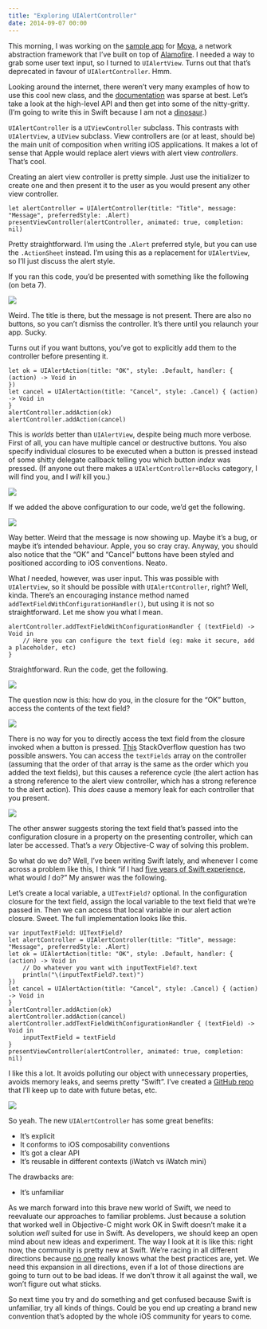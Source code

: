 ```yaml
---
title: "Exploring UIAlertController"
date: 2014-09-07 00:00
---
```


<import><p>This morning, I was working on the <a href="https://github.com/AshFurrow/Moya/issues/39">sample app</a> for <a href="https://github.com/AshFurrow/Moya">Moya</a>, a network abstraction framework that I’ve built on top of <a href="https://github.com/Alamofire/Alamofire">Alamofire</a>. I needed a way to grab some user text input, so I turned to <code>UIAlertView</code>. Turns out that that’s deprecated in favour of <code>UIAlertController</code>. Hmm. </p>

<!-- more -->

<p>Looking around the internet, there weren’t very many examples of how to use this cool new class, and the <a href="https://developer.apple.com/library/prerelease/ios/documentation/UIKit/Reference/UIAlertController_class/">documentation</a> was sparse at best. Let’s take a look at the high-level API and then get into some of the nitty-gritty. (I’m going to write this in Swift because I am not a <a href="http://t.co/Q2hvacChLu">dinosaur</a>.)</p>

<p><code>UIAlertController</code> is a <code>UIViewController</code> subclass. This contrasts with <code>UIAlertView</code>, a <code>UIView</code> subclass. View controllers are (or at least, should be) the main unit of composition when writing iOS applications. It makes a lot of sense that Apple would replace alert views with alert view <em>controllers</em>. That’s cool. </p>

<p>Creating an alert view controller is pretty simple. Just use the initializer to create one and then present it to the user as you would present any other view controller. </p>

<pre><code>let alertController = UIAlertController(title: "Title", message: "Message", preferredStyle: .Alert)
presentViewController(alertController, animated: true, completion: nil)
</code></pre>

<p>Pretty straightforward. I’m using the <code>.Alert</code> preferred style, but you can use the <code>.ActionSheet</code> instead. I’m using this as a replacement for <code>UIAlertView</code>, so I’ll just discuss the alert style. </p>

<p>If you ran this code, you’d be presented with something like the following (on beta 7).</p>
<img src="/img/import/blog/uialertviewcontroller-example/C47E5C761A24426CB34230DBB2A7AF7C.png" class="img-responsive"><p>Weird. The title is there, but the message is not present. There are also no buttons, so you can’t dismiss the controller. It’s there until you relaunch your app. Sucky. </p>

<p>Turns out if you want buttons, you’ve got to explicitly add them to the controller before presenting it. </p>

<pre><code>let ok = UIAlertAction(title: "OK", style: .Default, handler: { (action) -&gt; Void in
})
let cancel = UIAlertAction(title: "Cancel", style: .Cancel) { (action) -&gt; Void in
}
alertController.addAction(ok)
alertController.addAction(cancel)
</code></pre>

<p>This is <em>worlds</em> better than <code>UIAlertView</code>, despite being much more verbose. First of all, you can have multiple cancel or destructive buttons. You also specify individual closures to be executed when a button is pressed instead of some shitty delegate callback telling you which button <em>index</em> was pressed. (If anyone out there makes a <code>UIAlertController+Blocks</code> category, I will find you, and I <em>will</em> kill you.)</p>
<img src="/img/import/blog/uialertviewcontroller-example/2A03E60C605A42789A6FAF704BB9A130.jpg" class="img-responsive"><p>If we added the above configuration to our code, we’d get the following. </p>
<img src="/img/import/blog/uialertviewcontroller-example/08BE65FFF6E243CAAD311D4115EC75B6.png" class="img-responsive"><p>Way better. Weird that the message is now showing up. Maybe it’s a bug, or maybe it’s intended behaviour. Apple, you so cray cray. Anyway, you should also notice that the “OK” and “Cancel” buttons have been styled and positioned according to iOS conventions. Neato. </p>

<p>What <em>I</em> needed, however, was user input. This was possible with <code>UIAlertView</code>, so it should be possible with <code>UIAlertController</code>, right? Well, kinda. There’s an encouraging instance method named <code>addTextFieldWithConfigurationHandler()</code>, but using it is not so straightforward. Let me show you what I mean. </p>

<pre><code>alertController.addTextFieldWithConfigurationHandler { (textField) -&gt; Void in
    // Here you can configure the text field (eg: make it secure, add a placeholder, etc)
}
</code></pre>

<p>Straightforward. Run the code, get the following.</p>
<img src="/img/import/blog/uialertviewcontroller-example/9EA0E4E86AB54891A9A27BC24D1C8889.png" class="img-responsive"><p>The question now is this: how do you, in the closure for the “OK” button, access the contents of the text field?</p>
<img src="/img/import/blog/uialertviewcontroller-example/0E7A01300D2F49C6947664D55AC91803.gif" class="img-responsive"><p>There is no way for you to directly access the text field from the closure invoked when a button is pressed. <a href="http://stackoverflow.com/questions/24172593/access-input-from-uialertcontroller">This</a> StackOverflow question has two possible answers. You can access the <code>textFields</code> array on the controller (assuming that the order of that array is the same as the order which you added the text fields), but this causes a reference cycle (the alert action has a strong reference to the alert view controller, which has a strong reference to the alert action). This <em>does</em> cause a memory leak for each controller that you present. </p>
<img src="/img/import/blog/uialertviewcontroller-example/31715566B57649FF8B277A3063191734.png" class="img-responsive"><p>The other answer suggests storing the text field that’s passed into the configuration closure in a property on the presenting controller, which can later be accessed. That’s a <em>very</em> Objective-C way of solving this problem. </p>
<p>So what do we do? Well, I’ve been writing Swift lately, and whenever I come across a problem like this, I think “if I had <a href="http://instagram.com/p/rWyQdUDBhH">five years of Swift experience</a>, what would <em>I</em> do?” My answer was the following. </p>
<p>Let’s create a local variable, a <code>UITextField?</code> optional. In the configuration closure for the text field, assign the local variable to the text field that we’re passed in. Then we can access that local variable in our alert action closure. Sweet. The full implementation looks like this. </p>
<pre><code>var inputTextField: UITextField?
let alertController = UIAlertController(title: "Title", message: "Message", preferredStyle: .Alert)
let ok = UIAlertAction(title: "OK", style: .Default, handler: { (action) -&gt; Void in
    // Do whatever you want with inputTextField?.text
    println("\(inputTextField?.text)")
})
let cancel = UIAlertAction(title: "Cancel", style: .Cancel) { (action) -&gt; Void in
}
alertController.addAction(ok)
alertController.addAction(cancel)
alertController.addTextFieldWithConfigurationHandler { (textField) -&gt; Void in
    inputTextField = textField
}
presentViewController(alertController, animated: true, completion: nil)
</code></pre>
<p>I like this a lot. It avoids polluting our object with unnecessary properties, avoids memory leaks, and seems pretty “Swift”. I’ve created a <a href="https://github.com/AshFurrow/UIAlertController-Example">GitHub repo</a> that I’ll keep up to date with future betas, etc. </p>
<img src="/img/import/blog/uialertviewcontroller-example/09B8BCEA8BBE48239C07298CD4112B53.jpg" class="img-responsive"><p>So yeah. The new <code>UIAlertController</code> has some great benefits:</p>

<ul>
<li>It’s explicit</li>
<li>It conforms to iOS composability conventions</li>
<li>It’s got a clear API</li>
<li>It’s reusable in different contexts (iWatch vs iWatch mini)</li>
</ul>

<p>The drawbacks are:</p>

<ul>
<li>It’s unfamiliar</li>
</ul>

<p>As we march forward into this brave new world of Swift, we need to reevaluate our approaches to familiar problems. Just because a solution that worked well in Objective-C might work OK in Swift doesn’t make it a solution <em>well</em> suited for use in Swift. As developers, we should keep an open mind about new ideas and experiment. The way I look at it is like this: right now, the community is pretty new at Swift. We’re racing in all different directions because <a href="http://robnapier.net/i-dont-know-swift">no one</a> really knows what the best practices are, yet. We need this expansion in all directions, even if a lot of those directions are going to turn out to be bad ideas. If we don’t throw it all against the wall, we won’t figure out what sticks. </p>

<p>So next time you try and do something and get confused because Swift is unfamiliar, try all kinds of things. Could be you end up creating a brand new convention that’s adopted by the whole iOS community for years to come. </p></import>

